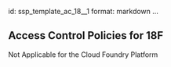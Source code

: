 id: ssp_template_ac_18__1
format: markdown
...
## Access Control Policies for 18F

Not Applicable for the Cloud Foundry Platform
